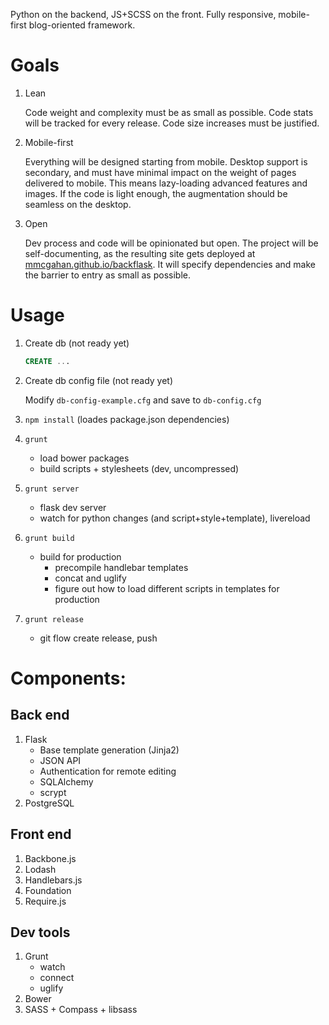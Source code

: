 Python on the backend, JS+SCSS on the front. Fully responsive, mobile-first blog-oriented framework.

# Goals

1. Lean

    Code weight and complexity must be as small as possible. Code stats will be tracked for every release. Code size increases must be justified.

2. Mobile-first

    Everything will be designed starting from mobile. Desktop support is secondary, and must have minimal impact on the weight of pages delivered to mobile. This means lazy-loading advanced features and images. If the code is light enough, the augmentation should be seamless on the desktop.

3. Open

    Dev process and code will be opinionated but open. The project will be self-documenting, as the resulting site gets deployed at [mmcgahan.github.io/backflask](http://mmcgahan.github.io/backflask/). It will specify dependencies and make the barrier to entry as small as possible.

# Usage

1. Create db (not ready yet)
    ```sql
    CREATE ...
    ```
2. Create db config file (not ready yet)

    Modify `db-config-example.cfg` and save to `db-config.cfg`

3. `npm install` (loades package.json dependencies)
4. `grunt`
    - load bower packages
    - build scripts + stylesheets (dev, uncompressed)

5. `grunt server`
    - flask dev server
    - watch for python changes (and script+style+template), livereload

6. `grunt build`
    - build for production
        - precompile handlebar templates
        - concat and uglify
        - figure out how to load different scripts in templates for production

7. `grunt release`
    - git flow create release, push

# Components:

## Back end

1. Flask
    - Base template generation (Jinja2)
    - JSON API
    - Authentication for remote editing
    - SQLAlchemy
    - scrypt
2. PostgreSQL

## Front end

1. Backbone.js
2. Lodash
3. Handlebars.js
4. Foundation
5. Require.js

## Dev tools

1. Grunt
    - watch
    - connect
    - uglify
2. Bower
3. SASS + Compass + libsass
